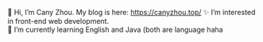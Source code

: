 👋 Hi, I’m Cany Zhou. My blog is here: https://canyzhou.top/ 
✨ I’m interested in front-end web development.  
🌱 I’m currently learning English and Java (both are language haha  

